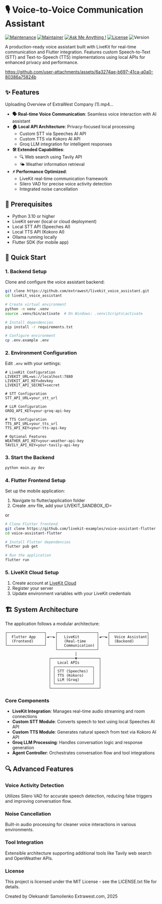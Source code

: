 # 🎙️ Voice-to-Voice Communication Assistant

[![Maintenance](https://img.shields.io/badge/Maintained%3F-yes-green.svg)]()
[![Maintainer](https://img.shields.io/static/v1?label=Yevhen%20Ruban&message=Maintainer&color=red)](mailto:oleksandr.samoilenko@extrawest.com)
[![Ask Me Anything !](https://img.shields.io/badge/Ask%20me-anything-1abc9c.svg)]()
[![License](https://img.shields.io/badge/License-MIT-blue.svg)](https://opensource.org/licenses/MIT)
![Version](https://img.shields.io/badge/version-1.0.0-blue)

A production-ready voice assistant built with LiveKit for real-time communication and Flutter integration. Features custom Speech-to-Text (STT) and Text-to-Speech (TTS) implementations using local APIs for enhanced privacy and performance.




https://github.com/user-attachments/assets/6a3274ae-b697-41ca-a0a0-80386a75824b



## ✨ Features

Uploading Overview of ExtraWest Company (1).mp4…



-   **🗣️ Real-time Voice Communication**: Seamless voice interaction with AI assistant
-   **🏠 Local API Architecture**: Privacy-focused local processing
    -   Custom STT via Speeches AI API
    -   Custom TTS via Kokoro AI API
    -   Groq LLM integration for intelligent responses
-   **🛠️ Extended Capabilities**:
    -   🔍 Web search using Tavily API
    -   🌤️ Weather information retrieval
-   **⚡ Performance Optimized**:
    -   LiveKit real-time communication framework
    -   Silero VAD for precise voice activity detection
    -   Integrated noise cancellation

## 🔧 Prerequisites

-   Python 3.10 or higher
-   LiveKit server (local or cloud deployment)
-   Local STT API (Speeches AI)
-   Local TTS API (Kokoro AI)
-   Ollama running locally
-   Flutter SDK (for mobile app)

## 🚀 Quick Start

### 1. Backend Setup

Clone and configure the voice assistant backend:

```bash
git clone https://github.com/extrawest/livekit_voice_assistant.git
cd livekit_voice_assistant

# Create virtual environment
python -m venv .venv
source .venv/bin/activate  # On Windows: .venv\Scripts\activate

# Install dependencies
pip install -r requirements.txt

# Configure environment
cp .env.example .env
```

### 2. Environment Configuration

Edit `.env` with your settings:

```env
# LiveKit Configuration
LIVEKIT_URL=ws://localhost:7880
LIVEKIT_API_KEY=devkey
LIVEKIT_API_SECRET=secret

# STT Configuration
STT_API_URL=your_stt_url

# LLM Configuration
GROQ_API_KEY=your-groq-api-key

# TTS Configuration
TTS_API_URL=your_tts_url
TTS_API_KEY=your-tts-api-key

# Optional Features
WEATHER_API_KEY=your-weather-api-key
TAVILY_API_KEY=your-tavily-api-key
```

### 3. Start the Backend

```bash
python main.py dev
```

### 4. Flutter Frontend Setup

Set up the mobile application:

1. Navigate to flutter/application folder
2. Create .env file, add your LIVEKIT_SANDBOX_ID=<your-sandbox-id>

or

```bash
# Clone Flutter frontend
git clone https://github.com/livekit-examples/voice-assistant-flutter
cd voice-assistant-flutter

# Install Flutter dependencies
flutter pub get

# Run the application
flutter run
```

### 5. LiveKit Cloud Setup

1. Create account at [LiveKit Cloud](https://cloud.livekit.io/)
2. Register your server
3. Update environment variables with your LiveKit credentials

## 🏗️ System Architecture

The application follows a modular architecture:

```
┌─────────────────┐    ┌──────────────────┐    ┌─────────────────┐
│  Flutter App    │◄──►│   LiveKit        │◄──►│  Voice Assistant│
│  (Frontend)     │    │   (Real-time     │    │  (Backend)      │
└─────────────────┘    │   Communication) │    └─────────────────┘
                       └──────────────────┘
                                │
                    ┌───────────▼──────────┐
                    │   Local APIs         │
                    │ ┌─────────────────┐  │
                    │ │ STT (Speeches)  │  │
                    │ │ TTS (Kokoro)    │  │
                    │ │ LLM (Groq)      │  │
                    │ └─────────────────┘  │
                    └──────────────────────┘
```

### Core Components

-   **LiveKit Integration**: Manages real-time audio streaming and room connections
-   **Custom STT Module**: Converts speech to text using local Speeches AI API
-   **Custom TTS Module**: Generates natural speech from text via Kokoro AI API
-   **Groq LLM Processing**: Handles conversation logic and response generation
-   **Agent Controller**: Orchestrates conversation flow and tool integrations

## 🔍 Advanced Features

### Voice Activity Detection

Utilizes Silero VAD for accurate speech detection, reducing false triggers and improving conversation flow.

### Noise Cancellation

Built-in audio processing for cleaner voice interactions in various environments.

### Tool Integration

Extensible architecture supporting additional tools like Tavily web search and OpenWeather APIs.

### License
This project is licensed under the MIT License - see the LICENSE.txt file for details.

Created by Oleksandr Samoilenko
Extrawest.com, 2025

